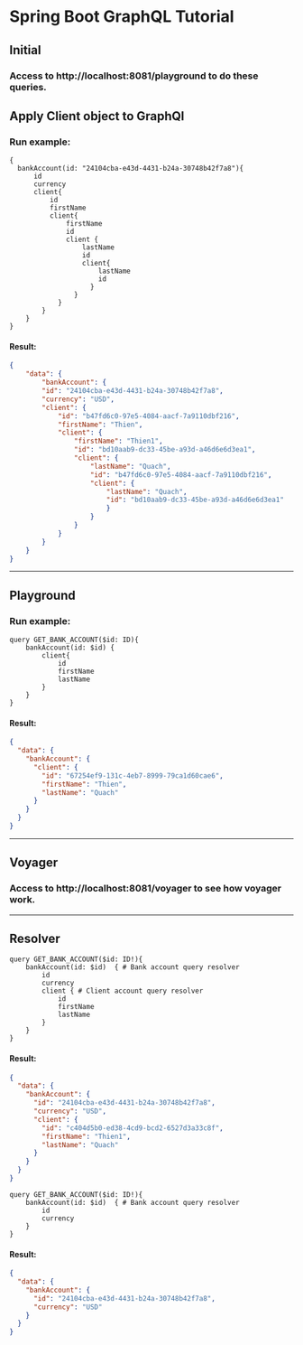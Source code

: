 # Spring Boot GraphQL Tutorial 

##  Initial
### Access to http://localhost:8081/playground to do these queries.

##  Apply Client object to GraphQl
### Run example:
```
{
  bankAccount(id: "24104cba-e43d-4431-b24a-30748b42f7a8"){
      id
      currency
      client{
          id
          firstName
          client{
              firstName
              id
              client {
                  lastName
                  id
                  client{
                      lastName
                      id
                    }
                }
            }
        }
    }
}
```
#### Result:
```json
{
    "data": {
        "bankAccount": {
        "id": "24104cba-e43d-4431-b24a-30748b42f7a8",
        "currency": "USD",
        "client": {
            "id": "b47fd6c0-97e5-4084-aacf-7a9110dbf216",
            "firstName": "Thien",
            "client": {
                "firstName": "Thien1",
                "id": "bd10aab9-dc33-45be-a93d-a46d6e6d3ea1",
                "client": {
                    "lastName": "Quach",
                    "id": "b47fd6c0-97e5-4084-aacf-7a9110dbf216",
                    "client": {
                        "lastName": "Quach",
                        "id": "bd10aab9-dc33-45be-a93d-a46d6e6d3ea1"
                        }
                    }
                }
            }
        }
    }
}
```
--------------------------------------------------------------
##  Playground
### Run example:
```
query GET_BANK_ACCOUNT($id: ID){
    bankAccount(id: $id) {
        client{
            id
            firstName
            lastName
        }
    }
}

```
#### Result:
```json
{
  "data": {
    "bankAccount": {
      "client": {
        "id": "67254ef9-131c-4eb7-8999-79ca1d60cae6",
        "firstName": "Thien",
        "lastName": "Quach"
      }
    }
  }
}
```
--------------------------------------------------------------

## Voyager
### Access to http://localhost:8081/voyager to see how voyager work.

--------------------------------------------------------------
## Resolver
```
query GET_BANK_ACCOUNT($id: ID!){
    bankAccount(id: $id)  { # Bank account query resolver
        id
        currency
        client { # Client account query resolver
            id
            firstName
            lastName
        }
    }
}
```
#### Result:
```json
{
  "data": {
    "bankAccount": {
      "id": "24104cba-e43d-4431-b24a-30748b42f7a8",
      "currency": "USD",
      "client": {
        "id": "c404d5b0-ed38-4cd9-bcd2-6527d3a33c8f",
        "firstName": "Thien1",
        "lastName": "Quach"
      }
    }
  }
}
```

```
query GET_BANK_ACCOUNT($id: ID!){
    bankAccount(id: $id)  { # Bank account query resolver
        id
        currency
    }
}
```
#### Result:
```json
{
  "data": {
    "bankAccount": {
      "id": "24104cba-e43d-4431-b24a-30748b42f7a8",
      "currency": "USD"
    }
  }
}
```